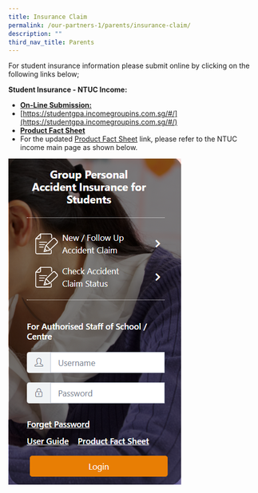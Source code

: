 ```yaml
---
title: Insurance Claim
permalink: /our-partners-1/parents/insurance-claim/
description: ""
third_nav_title: Parents
---
```

For student insurance information please submit online by clicking on the following links below;  

  

**Student Insurance - NTUC Income:**

 
*   [**On-Line Submission:**](https://studentgpa.incomegroupins.com.sg/#/) 
*   [https://studentgpa.incomegroupins.com.sg/#/](https://studentgpa.incomegroupins.com.sg/#/)
*   **[Product Fact Sheet](https://studentgpa.incomegroupins.com.sg/#/)**
*   For the updated [Product Fact Sheet](https://studentgpa.incomegroupins.com.sg/#/) link, please refer to the NTUC income main page as shown below.

![](/images/income%20claims.png)